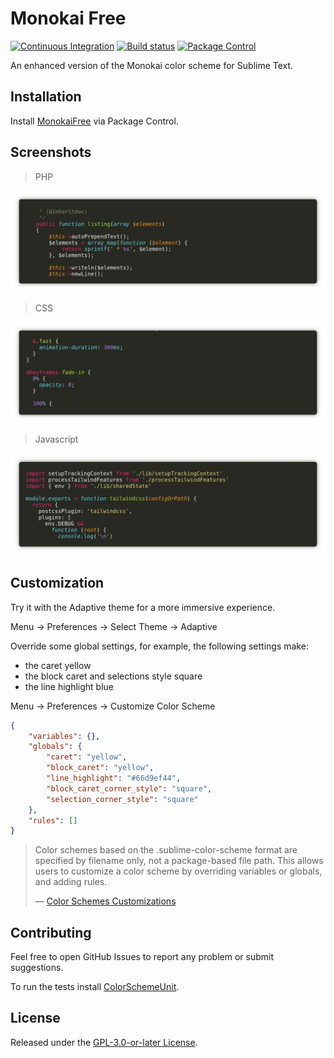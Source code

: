 # Monokai Free

[![Continuous Integration](https://github.com/gerardroche/sublime-monokai-free/actions/workflows/ci.yml/badge.svg)](https://github.com/gerardroche/sublime-monokai-free/actions/workflows/ci.yml) [![Build status](https://ci.appveyor.com/api/projects/status/rbfi67f8aoamq322?svg=true)](https://ci.appveyor.com/project/gerardroche/sublime-monokai-free) [![Package Control](https://img.shields.io/packagecontrol/dt/MonokaiFree)](https://packagecontrol.io/packages/MonokaiFree)

An enhanced version of the Monokai color scheme for Sublime Text.

## Installation

Install [MonokaiFree](https://packagecontrol.io/packages/MonokaiFree) via Package Control.

## Screenshots

> PHP

![PHP](monokai-php.webp)

> CSS

![CSS](monokai-css.webp)

> Javascript

![Javascript](monokai-javascript.webp)

## Customization

Try it with the Adaptive theme for a more immersive experience.

Menu → Preferences → Select Theme → Adaptive

Override some global settings, for example, the following settings make:

- the caret yellow
- the block caret and selections style square
- the line highlight blue

Menu → Preferences → Customize Color Scheme

```json
{
    "variables": {},
    "globals": {
        "caret": "yellow",
        "block_caret": "yellow",
        "line_highlight": "#66d9ef44",
        "block_caret_corner_style": "square",
        "selection_corner_style": "square"
    },
    "rules": []
}
```

> Color schemes based on the .sublime-color-scheme format are specified by filename only, not a package-based file path. This allows users to customize a color scheme by overriding variables or globals, and adding rules.
>
> &mdash; [Color Schemes Customizations](https://www.sublimetext.com/docs/color_schemes.html#customization)

## Contributing

Feel free to open GitHub Issues to report any problem or submit suggestions.

To run the tests install [ColorSchemeUnit](https://github.com/gerardroche/sublime-color-scheme-unit).

## License

Released under the [GPL-3.0-or-later License](LICENSE).
